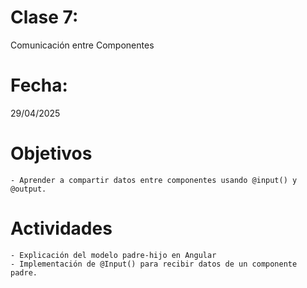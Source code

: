 # Clase 7: 
Comunicación entre Componentes

# Fecha: 
29/04/2025

# Objetivos
    - Aprender a compartir datos entre componentes usando @input() y @output.

# Actividades
    - Explicación del modelo padre-hijo en Angular
    - Implementación de @Input() para recibir datos de un componente padre.
    



